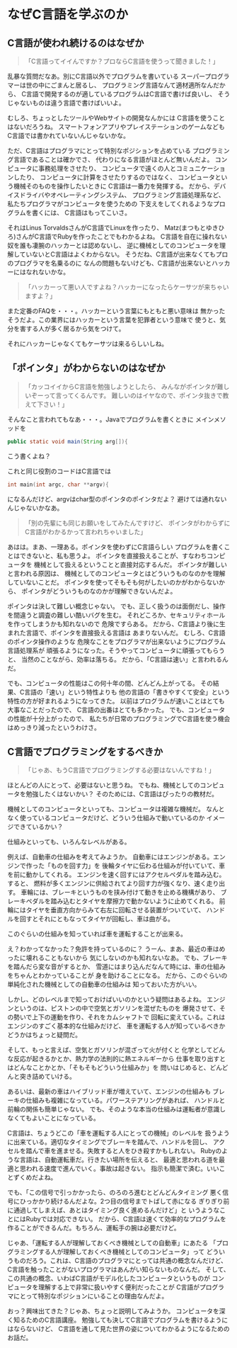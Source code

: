 # なぜC言語を学ぶのか

## C言語が使われ続けるのはなぜか

> 「C言語ってイイんですか？プロならC言語を使うって聞きました！」

乱暴な質問だなあ。別にC言語以外でプログラムを書いている
スーパープログラマーは世の中にごまんと居るし、
プログラミング言語なんて適材適所なんだから、
C言語で開発するのが適しているプログラムはC言語で書けば良いし、
そうじゃないものは違う言語で書けばいいよ。

むしろ、ちょっとしたツールやWebサイトの開発なんかには
C言語を使うことはないだろうね。
スマートフォンアプリやプレイステーションのゲームなども
C言語では書かれていないんじゃないかな。

ただ、C言語はプログラマにとって特別なポジションを占めている
プログラミング言語であることは確かでさ、
代わりになる言語がほとんど無いんだよ。
コンピュータに事務処理をさせたり、
コンピュータで遠くの人とコミュニケーションしたり、
コンピュータに計算をさせたりするのではなく、
コンピュータという機械そのものを操作したいときに
C言語は一番力を発揮する。
だから、デバイスドライバやオペレーティングシステム、
プログラミング言語処理系など、私たちプログラマがコンピュータを使うための
下支えをしてくれるようなプログラムを書くには、
C言語はもってこいさ。

それはLinus TorvaldsさんがC言語でLinuxを作ったり、
Matz(まつもとゆきひろ)さんがC言語でRubyを作ったことでもわかるよね。
C言語を自在に操れない奴を誰も凄腕のハッカーとは認めないし、
逆に機械としてのコンピュータを理解していないとC言語はよくわからない。
そうだね、C言語が出来なくてもプロのプログラマを名乗るのに
なんの問題もないけども、C言語が出来ないとハッカーにはなれないかな。

> 「ハッカーって悪い人ですよね？ハッカーになったらケーサツが来ちゃいますよ？」

また定番のFAQを・・・。ハッカーという言葉にもともと悪い意味は
無かったそうだよ。この業界にはハッカーという言葉を犯罪者という意味で
使うと、気分を害する人が多く居るから気をつけて。

それにハッカーじゃなくてもケーサツは来るらしいしね。

## 「ポインタ」がわからないのはなぜか

> 「カッコイイからC言語を勉強しようとしたら、
> みんながポインタが難しいぞーって言ってくるんです。
> 難しいのはイヤなので、ポインタ抜きで教えて下さい！」

そんなこと言われてもなあ・・・。Javaでプログラムを書くときに
メインメソッドを

```java
public static void main(String arg[]){
```

こう書くよね？

これと同じ役割のコードはC言語では

```c
int main(int argc, char **argv){
```

になるんだけど、argvはchar型のポインタのポインタだよ？
避けては通れないんじゃないかなあ。

> 「別の先輩にも同じお願いをしてみたんですけど、
> ポインタがわからずにC言語がわかるかって言われちゃいました」

あはは。まあ、一理ある。ポインタを使わずにC言語らしい
プログラムを書くことはできないと、私も思うよ。
ポインタを直接扱えることが、すなわちコンピュータを
機械として扱えるということと直接対応するんだ。
ポインタが難しいと言われる原因は、
機械としてのコンピュータとはどういうものなのかを理解していないことだ。
ポインタを使ってそもそも何がしたいのかがわからないから、
ポインタがどういうものなのかが理解できないんだよ。

ポインタは決して難しい概念じゃない。
でも、正しく扱うのは面倒だし、操作を間違うと調査の難しい酷いバグを生む。
それどころか、セキュリティホールを作ってしまうかも知れないので
危険ですらある。
だから、C言語より後に生まれた言語で、ポインタを直接扱える言語は
あまりないんだ。
むしろ、C言語のポインタ操作のような
危険なことをプログラマが出来ないようにプログラム言語処理系が
頑張るようになった。そうやってコンピュータに頑張ってもらうと、
当然のことながら、効率は落ちる。
だから、「C言語は速い」と言われるんだ。

でも、コンピュータの性能はこの何十年の間、どんどん上がってる。
その結果、C言語の「速い」という特性よりも
他の言語の「書きやすくて安全」という特性の方が好まれるようになってきた。
以前はプログラムが速いことはとても大事なことだったので、
C言語の出番はとても多かった。
でも、コンピュータの性能が十分上がったので、
私たちが日常のプログラミングでC言語を使う機会はめっきり減ったというわけさ。

## C言語でプログラミングをするべきか

> 「じゃあ、もうC言語でプログラミングする必要はないんですね！」

ほとんどの人にとって、必要はないと思うね。
でもね、機械としてのコンピュータを勉強したくはないかい？
そのためには、C言語はぴったりの教材だ。

機械としてのコンピュータといっても、コンピュータは複雑な機械だ。
なんとなく使っているコンピュータだけど、どういう仕組みで動いているのか
イメージできているかい？

仕組みといっても、いろんなレベルがある。

例えば、自動車の仕組みを考えてみようか。
自動車にはエンジンがある。エンジンで作った「ものを回す力」を
後輪タイヤに伝わる仕組みが付いていて、車を前に動かしてくれる。
エンジンを速く回すにはアクセルペダルを踏み込む。すると、
燃料が多くエンジンに供給されてより回す力が強くなり、速く走り出す。
車輪には、ブレーキというものを挟み付けて動きを止める機構があり、
ブレーキペダルを踏み込むとタイヤを摩擦力で動かないように止めてくれる。
前輪にはタイヤを垂直方向からみて右左に回転させる装置がついていて、
ハンドルを回すとそれにともなってタイヤが回転し、車は曲がる。

このぐらいの仕組みを知っていれば車を運転することが出来る。

え？わかってなかった？免許を持っているのに？
うーん、まあ、最近の車はめったに壊れることもないから
気にしないのかも知れないなあ。
でも、ブレーキを踏んだら変な音がするとか、
雪道にはまり込んだなんて時には、車の仕組みをちゃんとわかっていることが
身を助けることになる。
だから、このぐらいの単純化された機械としての自動車の仕組みは
知っておいた方がいい。

しかし、どのレベルまで知っておけばいいのかという疑問はあるよね。
エンジンというのは、ピストンの中で空気とガソリンを混ぜたものを
爆発させて、その勢いで上下の運動を作り、それをカムシャフトで
回転に変えている。これはエンジンのすごく基本的な仕組みだけど、
車を運転する人が知っているべきかどうかはちょっと疑問だ。

そして、もっと言えば、空気とガソリンが混ざって火が付くと
化学としてどんな反応が起きるかとか、熱力学の法則的に熱エネルギーから
仕事を取り出すとはどんなことかとか、「そもそもどういう仕組みか」を
問いはじめると、どんどんと突き詰めていける。

あるいは、最新の車はハイブリッド車が増えていて、エンジンの仕組みも
ブレーキの仕組みも複雑になっている。パワーステアリングがあれば、
ハンドルと前輪の関係も簡単じゃない。
でも、そのような本当の仕組みは運転者が意識しなくてもよいことになっている。

C言語は、ちょうどこの「車を運転する人にとっての機械」のレベルを
扱うように出来ている。適切なタイミングでブレーキを踏んで、ハンドルを回し、
アクセルを踏んで車を進ませる。失敗すると人をひき殺すかもしれない。
Rubyのような言語は、自動運転車だ。行きたい場所を伝えると、
最適と思われる道を最適と思われる速度で進んでいく。事故は起きない。
指示も簡潔で済む。いいことずくめだよね。

でも、「この信号で引っかかったら、のろのろ進むとどんどんタイミング
悪く信号にひっかかり続けるんだよな。2つ目の信号までトばして赤になる
ぎりぎり前に通過してしまえば、あとはタイミング良く進めるんだけど」と
いうようなことにはRubyでは対応できない。
だから、C言語は速くて効率的なプログラムを
作ることができるんだ。もちろん、運転手の腕は必要だけど。

じゃあ、「運転する人が理解しておくべき機械としての自動車」にあたる
「プログラミングする人が理解しておくべき機械としてのコンピュータ」って
どういうものだろう。これは、C言語のプログラマにとっては共通の概念なんだけど、
C言語を触ったことがないプログラマはあんがい知らないものなんだ。
そして、この共通の概念、いわばC言語がモデル化したコンピュータというものが
コンピュータを理解する上で非常に扱いやすく便利だったことが
C言語がプログラマにとって特別なポジションにいることの理由なんだよ。

おっ？興味出てきた？じゃあ、ちょっと説明してみようか。
コンピュータを深く知るためのC言語講座。
勉強しても決してC言語でプログラムを書けるようにはならないけど、
C言語を通して見た世界の姿についてわかるようになるためのお話だ。


